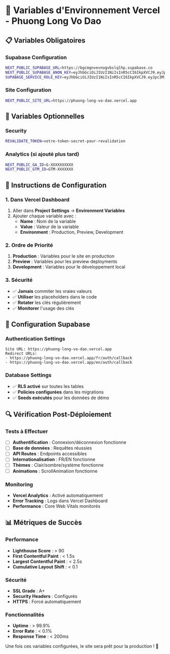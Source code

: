 # 🔐 Variables d'Environnement Vercel - Phuong Long Vo Dao

## 📋 Variables Obligatoires

### Supabase Configuration
```bash
NEXT_PUBLIC_SUPABASE_URL=https://bgcmgnvevnogvbslqlhp.supabase.co
NEXT_PUBLIC_SUPABASE_ANON_KEY=eyJhbGciOiJIUzI1NiIsInR5cCI6IkpXVCJ9.eyJpc3MiOiJzdXBhYmFzZSIsInJlZiI6ImJnY21nbnZldm5vZ3Zic2xxbGhwIiwicm9sZSI6ImFub24iLCJpYXQiOjE3NjEwMDI1NDUsImV4cCI6MjA3NjU3ODU0NX0._iEJriKFn9MOFpFgx_kPuhGOUotPZ-6NLFS3yVphuL0
SUPABASE_SERVICE_ROLE_KEY=eyJhbGciOiJIUzI1NiIsInR5cCI6IkpXVCJ9.eyJpc3MiOiJzdXBhYmFzZSIsInJlZiI6ImJnY21nbnZldm5vZ3Zic2xxbGhwIiwicm9sZSI6InNlcnZpY2Vfcm9sZSIsImlhdCI6MTc2MTAwMjU0NSwiZXhwIjoyMDc2NTc4NTQ1fQ.JbE96cOWhHc5Bls_Gd52XOWzCsueqhCUGsDJh6FZxS4
```

### Site Configuration
```bash
NEXT_PUBLIC_SITE_URL=https://phuong-long-vo-dao.vercel.app
```

## 🔧 Variables Optionnelles

### Security
```bash
REVALIDATE_TOKEN=votre-token-secret-pour-revalidation
```

### Analytics (si ajouté plus tard)
```bash
NEXT_PUBLIC_GA_ID=G-XXXXXXXXXX
NEXT_PUBLIC_GTM_ID=GTM-XXXXXXX
```

## 📝 Instructions de Configuration

### 1. Dans Vercel Dashboard
1. Aller dans **Project Settings** → **Environment Variables**
2. Ajouter chaque variable avec :
   - **Name** : Nom de la variable
   - **Value** : Valeur de la variable
   - **Environment** : Production, Preview, Development

### 2. Ordre de Priorité
1. **Production** : Variables pour le site en production
2. **Preview** : Variables pour les preview deployments
3. **Development** : Variables pour le développement local

### 3. Sécurité
- ✅ **Jamais** commiter les vraies valeurs
- ✅ **Utiliser** les placeholders dans le code
- ✅ **Rotater** les clés régulièrement
- ✅ **Monitorer** l'usage des clés

## 🚨 Configuration Supabase

### Authentication Settings
```
Site URL: https://phuong-long-vo-dao.vercel.app
Redirect URLs:
- https://phuong-long-vo-dao.vercel.app/fr/auth/callback
- https://phuong-long-vo-dao.vercel.app/en/auth/callback
```

### Database Settings
- ✅ **RLS activé** sur toutes les tables
- ✅ **Policies configurées** dans les migrations
- ✅ **Seeds exécutés** pour les données de démo

## 🔍 Vérification Post-Déploiement

### Tests à Effectuer
- [ ] **Authentification** : Connexion/déconnexion fonctionne
- [ ] **Base de données** : Requêtes réussies
- [ ] **API Routes** : Endpoints accessibles
- [ ] **Internationalisation** : FR/EN fonctionne
- [ ] **Thèmes** : Clair/sombre/système fonctionne
- [ ] **Animations** : ScrollAnimation fonctionne

### Monitoring
- **Vercel Analytics** : Activé automatiquement
- **Error Tracking** : Logs dans Vercel Dashboard
- **Performance** : Core Web Vitals monitorés

## 📊 Métriques de Succès

### Performance
- **Lighthouse Score** : > 90
- **First Contentful Paint** : < 1.5s
- **Largest Contentful Paint** : < 2.5s
- **Cumulative Layout Shift** : < 0.1

### Sécurité
- **SSL Grade** : A+
- **Security Headers** : Configurés
- **HTTPS** : Forcé automatiquement

### Fonctionnalités
- **Uptime** : > 99.9%
- **Error Rate** : < 0.1%
- **Response Time** : < 200ms

Une fois ces variables configurées, le site sera prêt pour la production ! 🚀
